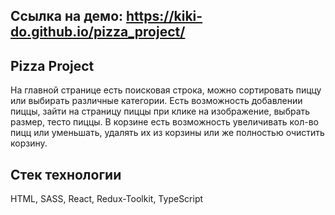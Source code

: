 ## Ссылка на демо: https://kiki-do.github.io/pizza_project/

## Pizza Project
  На главной странице есть поисковая строка, можно сортировать пиццу или выбирать различные категории. Есть возможность добавлении пиццы, зайти на страницу пиццы при клике на изображение, выбрать размер, тесто пиццы. В корзине есть возможность увеличивать кол-во пицц или уменьшать, удалять их из корзины или же полностью очистить корзину. 

## Стек технологии
  HTML,
  SASS,
  React,
  Redux-Toolkit,
  TypeScript
  


